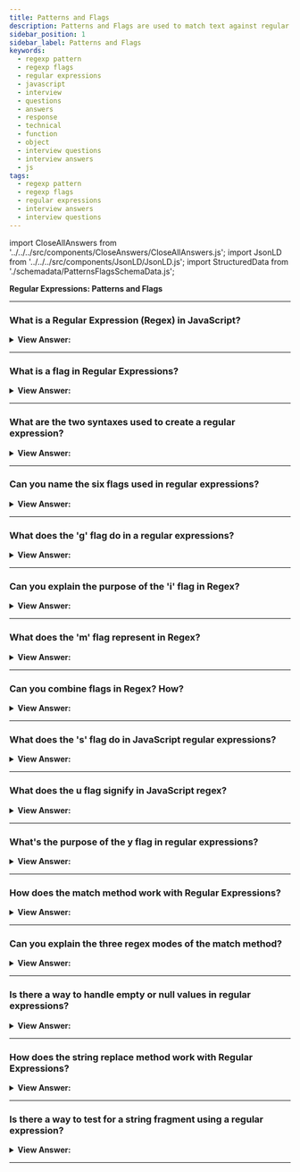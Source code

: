 ```yaml
---
title: Patterns and Flags
description: Patterns and Flags are used to match text against regular expressions. They are used to match text against regular expressions. Interview Questions
sidebar_position: 1
sidebar_label: Patterns and Flags
keywords:
  - regexp pattern
  - regexp flags
  - regular expressions
  - javascript
  - interview
  - questions
  - answers
  - response
  - technical
  - function
  - object
  - interview questions
  - interview answers
  - js
tags:
  - regexp pattern
  - regexp flags
  - regular expressions
  - interview answers
  - interview questions
---
```


import CloseAllAnswers from '../../../src/components/CloseAnswers/CloseAllAnswers.js';
import JsonLD from '../../../src/components/JsonLD/JsonLD.js';
import StructuredData from './schemadata/PatternsFlagsSchemaData.js';

<JsonLD data={StructuredData} />

<head>
  <title>Patterns and Flags | Regular Expressions Interview Questions</title>
</head>

**Regular Expressions: Patterns and Flags**

<CloseAllAnswers />

---

### What is a Regular Expression (Regex) in JavaScript?

<details>
  <summary><strong>View Answer:</strong></summary>
  <div>
  <div><strong>Interview Response:</strong> Regular expressions are patterns with optional flags that allow powerful text search and replacement. They are available in JavaScript via the RegExp object, and we can embed them into string functions and string methods combined with regular expressions.
    </div><br />
  <div><strong className="codeExample">Code Example:</strong><br /><br />

  <div></div>

Here's an example of how you might use a regular expression in JavaScript to match all instances of the word "hello" in a string, regardless of case:

```javascript
var myString = "Hello world! hello universe! Hello people!";

// This is our regular expression. 'g' stands for global, 'i' stands for case insensitive
var myRegex = /hello/gi;

// Use the match() function to return an array of all matches
var matches = myString.match(myRegex);

console.log(matches); // Output: ["Hello", "hello", "Hello"]
```

In this example, `myRegex` is a regular expression that will match the string "hello" in a case-insensitive way (due to the 'i' flag). The 'g' flag means that the regular expression should match all occurrences of "hello", not just the first one. The `match()` function is then used to find all matches in `myString` and return them as an array.

---

:::note
Note: Regular expressions can be very complex and powerful, capable of much more than just simple string matching. They can also include various special characters to match specific types of character sequences, etc.
:::

  </div>
  </div>
</details>

---

### What is a flag in Regular Expressions?

<details>
  <summary><strong>View Answer:</strong></summary>
  <div>
  <div><strong>Interview Response:</strong> Flags are modifiers that define how a search should be conducted. Examples: 'g' for global, 'i' for case-insensitive, 'm' for multiline.
    </div><br />
  <div><strong className="codeExample">Code Example:</strong><br /><br />

  <div></div>

Here is a code example that uses the 'g' and 'i' flags:

```javascript
let str = "Hello, hello, HELLO";

let regex = /hello/gi; // This will match 'hello' regardless of case, and find all matches in the string, not just the first

let matches = str.match(regex);

console.log(matches); // Output: ["Hello", "hello", "HELLO"]
```

In this code, 'g' and 'i' flags are used in the regular expression `/hello/gi`. The 'g' flag tells the script to find all matches, not just the first, and 'i' makes the search case-insensitive. Hence it matches "Hello", "hello", and "HELLO" in the string.

  </div>
  </div>
</details>

---

### What are the two syntaxes used to create a regular expression?

<details>
  <summary><strong>View Answer:</strong></summary>
  <div>
  <div><strong>Interview Response:</strong> Regular expressions can be created using literal syntax (/pattern/) or the RegExp constructor.
    </div><br />
  <div><strong>Technical Response:</strong> We can use two syntaxes when creating a regular expression object, including the long and short syntaxes. The extended syntax uses the RegExp object with optional flags, and the short syntax uses forward slashes with optional flags. Slashes /.../ tell JavaScript that we are creating a regular expression, and they play the same role as quotes for strings. In both cases, regexp becomes an instance of the built-in RegExp class.
    </div><br />
  <div><strong className="codeExample">Code Example:</strong><br /><br />

  <div></div>

```js
// Long Syntax
regexp = new RegExp('pattern', 'flags');

// Short Syntax
regexp = /pattern/; // no flags
regexp = /pattern/gim; // with flags g,i and m (to be covered soon)
```

  </div>
  </div>
</details>

---

### Can you name the six flags used in regular expressions?

<details>
  <summary><strong>View Answer:</strong></summary>
  <div>
  <div><strong>Interview Response:</strong> Six flags in regular expressions are: global (g), case-insensitive (i), multiline (m), dotall (s), unicode (u), and sticky (y).
  </div><br/>
  <div><strong>Interview Response:</strong> Regular expressions may have flags that affect the search. There are only 6 of them in JavaScript, including the i, g, m, s, u, and y regular expression flags:<br /><br />
  <strong>Flag Descriptions:</strong><br />
  <ul>
    <li>With the <strong>i</strong> flag the search is set to case insensitive.</li>
    <li>The <strong>g</strong> flag the search is set to global and looks for all matches, without it only the first search match is returned.</li>
    <li>The <strong>m</strong> flag represents a query in multiline mode.</li>
    <li>The <strong>s</strong> flag enables dot all mode allows a dot to match the newline character.</li>
    <li>The <strong>u</strong> enables full Unicode support, the flag enables correct processing of surrogate pairs.</li>
    <li>Sticky flag <strong>y</strong> sets the stick mode that allows search for the exact position of the text.</li>
  </ul>
</div>
  </div>
</details>

---

### What does the 'g' flag do in a regular expressions?

<details>
  <summary><strong>View Answer:</strong></summary>
  <div>
  <div><strong>Interview Response:</strong> The 'g' flag in JavaScript regular expressions stands for 'global'. When you use the 'g' flag, it changes the regular expression to find all matches in the provided string rather than stopping after the first match.
  </div><br />
  <div><strong className="codeExample">Code Example:</strong><br /><br />

  <div></div>

Here's a code example that demonstrates this:

```javascript
var str = "The cat sat on the mat.";

// Regular expression without 'g' flag. It will stop after the first match
var regex1 = /the/;
var result1 = str.match(regex1);
console.log(result1);  // Output: ["The", index: 0, input: "The cat sat on the mat.", groups: undefined]

// Regular expression with 'g' flag. It will find all matches
var regex2 = /the/gi;  // 'i' flag is for case insensitivity
var result2 = str.match(regex2);
console.log(result2);  // Output: ["The", "the"]
```

In the first example, the regular expression `/the/` finds the first instance of "the" and then stops. In the second example, the regular expression `/the/gi` finds all instances of "the" in any case (due to the 'i' flag), and returns an array of all matches.

  </div>
  </div>
</details>

---

### Can you explain the purpose of the 'i' flag in Regex?

<details>
  <summary><strong>View Answer:</strong></summary>
  <div>
  <div><strong>Interview Response:</strong> The 'i' flag in a JavaScript regular expression stands for 'insensitive'. This means that it makes the search case-insensitive. Without the 'i' flag, the regular expression will match the case exactly as it is written.
  </div><br />
  <div><strong className="codeExample">Code Example:</strong><br /><br />

  <div></div>

Here's an example:

```javascript
var str = "Hello World! hello world!";

// Regular expression without 'i' flag. It will match exactly 'hello'
var regex1 = /hello/g;
var result1 = str.match(regex1);
console.log(result1);  // Output: ["hello"]

// Regular expression with 'i' flag. It will match 'hello' and 'Hello'
var regex2 = /hello/gi; // 'g' flag is for global search, 'i' flag is for case insensitivity
var result2 = str.match(regex2);
console.log(result2);  // Output: ["Hello", "hello"]
```

In the first example, the regular expression `/hello/g` finds only "hello" (all lowercase). In the second example, the regular expression `/hello/gi` finds all instances of "hello", regardless of case, and returns an array of all matches. That's the effect of the 'i' flag: it makes the regular expression case-insensitive.

  </div>
  </div>
</details>

---

### What does the 'm' flag represent in Regex?

<details>
  <summary><strong>View Answer:</strong></summary>
  <div>
  <div><strong>Interview Response:</strong> The 'm' flag stands for multiline, enabling start and end anchors (^, $) to match at the start/end of each line.
  </div><br />
  <div><strong>Detailed Response:</strong> In JavaScript Regular Expressions, the 'm' flag stands for 'multiline'. When used, it changes the behavior of `^` and `$` symbols. Normally, `^` matches the beginning of the string, and `$` matches the end of the string. However, if the 'm' flag is set, `^` matches the start of each line within the string and `$` matches the end of any line within the string.

  </div><br />
  <div><strong className="codeExample">Code Example:</strong><br /><br />

  <div></div>

Here's a code example:

```javascript
var str = "Hello\nWorld";

// Regular expression without 'm' flag. ^ and $ match start and end of the string
var regex1 = /^Hello$/g;
var result1 = regex1.test(str);
console.log(result1);  // Output: false

// Regular expression with 'm' flag. ^ and $ match start and end of each line
var regex2 = /^Hello$/gm;  // 'g' flag is for global search, 'm' flag is for multiline matching
var result2 = regex2.test(str);
console.log(result2);  // Output: true
```

In the first example, `/^Hello$/g` tries to match the string that starts and ends with "Hello", but it doesn't find any match because the string "Hello\nWorld" starts with "Hello" and ends with "World".

In the second example, `/^Hello$/gm` matches the string that starts and ends with "Hello" on any line. It finds a match because "Hello" is the entire content of the first line in the multiline string "Hello\nWorld". The 'm' flag makes `^` and `$` match the start and end of each line, rather than the start and end of the whole string.

  </div>
  </div>
</details>

---

### Can you combine flags in Regex? How?

<details>
  <summary><strong>View Answer:</strong></summary>
  <div>
  <div><strong>Interview Response:</strong> Yes, you can combine flags in JavaScript regular expressions. To do this, you simply add each flag to the end of your regular expression without any spaces or commas between them.
  </div><br />
  <div><strong className="codeExample">Code Example:</strong><br /><br />

  <div></div>

Here's an example where 'g', 'i', and 'm' flags are combined:

```javascript
var str = `Hello world
hello WORLD
HELLO WORLD`;

// Regular expression with 'g', 'i', and 'm' flags
var regex = /hello/gim;  // 'g' flag is for global search, 'i' flag is for case insensitivity, 'm' flag is for multiline matching

var result = str.match(regex);

console.log(result);  // Output: ["Hello", "hello", "HELLO"]
```

In this example, `/hello/gim` is a regular expression with the 'g', 'i', and 'm' flags. The 'g' flag means that the search should find all matches, not just the first. The 'i' flag means the search should be case-insensitive. The 'm' flag means `^` and `$` match start and end of each line, rather than start and end of the whole string.

As a result, the `match()` function finds all instances of "hello", regardless of case and across multiple lines, and returns them as an array.

  </div>
  </div>
</details>

---

### What does the 's' flag do in JavaScript regular expressions?

<details>
  <summary><strong>View Answer:</strong></summary>
  <div>
  <div><strong>Interview Response:</strong> The 's' flag, also known as the dotAll flag, in JavaScript regular expressions makes the dot (`.`) special character match any character, including newline characters. Normally, the dot does not match line terminator characters such as newline (\n) or carriage return (\r).
  </div><br />
  <div><strong className="codeExample">Code Example:</strong><br /><br />

  <div></div>

Here's a code example demonstrating the 's' flag:

```javascript
var str = "Hello\nWorld";

// Regular expression without 's' flag. The dot does not match newline
var regex1 = /Hello.World/;
var result1 = regex1.test(str);
console.log(result1);  // Output: false

// Regular expression with 's' flag. The dot matches newline
var regex2 = /Hello.World/s;  // 's' flag is for dotAll (allowing . to match newlines)
var result2 = regex2.test(str);
console.log(result2);  // Output: true
```

In the first example, `/Hello.World/` tries to match "Hello", followed by any character, followed by "World". But it fails because the dot does not match the newline character between "Hello" and "World".

In the second example, `/Hello.World/s` successfully matches "Hello\nWorld". The 's' flag makes the dot match the newline character between "Hello" and "World".

  </div>
  </div>
</details>

---

### What does the u flag signify in JavaScript regex?

<details>
  <summary><strong>View Answer:</strong></summary>
  <div>
  <div><strong>Interview Response:</strong> The u flag enables full Unicode matching, which treats patterns as code points, not code units.
  </div><br/>
  <div><strong>Detailed Response:</strong> The 'u' flag in a JavaScript regular expression stands for 'unicode'. When the 'u' flag is used, the regular expression treats the pattern as a sequence of unicode code points. This is necessary for correctly handling characters from astral planes and properly interpreting certain escape sequences.
  </div><br />
  <div><strong className="codeExample">Code Example:</strong><br /><br />

  <div></div>

Here's an example:

```javascript
// Without 'u' flag
var regex1 = /^.$/;
console.log(regex1.test('💻'));  // Output: false

// With 'u' flag
var regex2 = /^.$/u;
console.log(regex2.test('💻'));  // Output: true
```

The character '💻' is a unicode symbol that takes up two JavaScript characters (it's a "surrogate pair"), so a regular expression without the 'u' flag will not treat it as a single character. As a result, `/^.$/` (a regex that matches any string with exactly one character) returns false when tested against '💻'.

However, with the 'u' flag, the regular expression `/^.$/u` correctly recognizes '💻' as a single unicode character, so it matches the pattern and `test()` returns true.

  </div>
  </div>
</details>

---

### What's the purpose of the y flag in regular expressions?

<details>
  <summary><strong>View Answer:</strong></summary>
  <div>
  <div><strong>Interview Response:</strong> The y flag, or sticky flag, matches from the exact position indicated by the lastIndex property.
  </div><br />
  <div><strong>Detailed Response:</strong> The 'y' flag in a JavaScript regular expression stands for 'sticky'. When the 'y' flag is used, it causes the regular expression to search for a match from the exact position indicated by the `lastIndex` property of the regex. If the regex does not find a match at that exact position, it will not search for a match further along in the string.
  </div><br />
  <div><strong className="codeExample">Code Example:</strong><br /><br />

  <div></div>

Here's a code example:

```javascript
var str = "Hello Hello Hello";

// Regular expression without 'y' flag. It finds the first 'Hello' it can, regardless of lastIndex
var regex1 = /Hello/g; 
regex1.lastIndex = 6;
console.log(regex1.exec(str));  // Output: ["Hello", index: 6, input: "Hello Hello Hello", groups: undefined]

// Regular expression with 'y' flag. It tries to find 'Hello' exactly at position 6
var regex2 = /Hello/y;
regex2.lastIndex = 0;
console.log(regex2.exec(str));  // Output: ["Hello", index: 0, input: "Hello Hello Hello", groups: undefined]

regex2.lastIndex = 6;
console.log(regex2.exec(str));  // Output: ["Hello", index: 6, input: "Hello Hello Hello", groups: undefined]

regex2.lastIndex = 7;
console.log(regex2.exec(str));  // Output: null, because there is no 'Hello' starting at index 7
```

In this example, the 'y' flag causes the regular expression `/Hello/y` to only find a match if it starts at the exact position indicated by `regex2.lastIndex`. This allows you to control precisely where in the string the regular expression should look for matches.

  </div>
  </div>
</details>

---

### How does the match method work with Regular Expressions?

<details>
  <summary><strong>View Answer:</strong></summary>
  <div>
  <div><strong>Interview Response:</strong> The match method applies a regex to a string, returning an array of matches or null if no matches.
    </div><br />
  <div><strong className="codeExample">Code Example:</strong><br /><br />

  <div></div>

```js
let myString = 'We will, we will rock you';

console.log(myString.match(/we/gi)); // We,we (an array of 2 substrings that match)
```

  </div>
  </div>
</details>

---

### Can you explain the three regex modes of the match method?

<details>
  <summary><strong>View Answer:</strong></summary>
  <div>
  <div><strong>Interview Response:</strong> The match method has three modes: single match returning the first match, global match returning all matches, and sticky match executing from a specified position.
    </div><br />
  <div><strong>Technical Response:</strong> The match method has three working regex modes. First, if a regular expression has flag g, it returns an array of all matches. Second, if there is no such flag, it returns only the first match in the form of an array, with the whole match at index 0 and some additional details in properties. The array may have other indexes besides 0 if a part of the regular expression gets enclosed in parentheses. And finally, if there are no matches, null is returned (it does not matter if there’s flag g or not). This behavior is an essential nuance. If there are no matches, we do not receive an empty array but instead receive null. Forgetting about that may lead to errors, e.g.
    </div><br />
  <div><strong className="codeExample">Code Example:</strong><br /><br />

  <div></div>

Here are JavaScript code examples of the three modes:

1. Single match:

```javascript
let str = "Hello world!";
let result = str.match(/world/); // Returns ["world"]

```

2. Global match:

```javascript
let str = "Hello world, world!";
let result = str.match(/world/g); // Returns ["world", "world"]

```

3. Sticky match:

```javascript
let str = "Hello world!";
let regex = /world/y;
regex.lastIndex = 6;
let result = str.match(regex); // Returns ["world"]

```

In the sticky match, the `lastIndex` property sets the index at which to start the next match.

  </div>
  </div>
</details>

---

### Is there a way to handle empty or null values in regular expressions?

<details>
  <summary><strong>View Answer:</strong></summary>
  <div>
  <div><strong>Interview Response:</strong> Yes, when the result contains an empty or null value. We should subscribe to the match method by adding an empty array. If the length is empty or null, we should do a condition check and return a value.
    </div><br />
  <div><strong className="codeExample">Code Example:</strong><br /><br />

  <div></div>

```js
// Wrong Approach
let matches = 'JavaScript'.match(/HTML/); // = null

if (!matches.length) {
  // Error: Cannot read property 'length' of null
  console.log('Error in the line above');
}

// Correct Approach
let matches = 'JavaScript'.match(/HTML/) || [];

if (!matches.length) {
  console.log('No matches'); // now it works
}
```

  </div>
  </div>
</details>

---

### How does the string replace method work with Regular Expressions?

<details>
  <summary><strong>View Answer:</strong></summary>
  <div>
  <div><strong>Interview Response:</strong> The method str.replace(regexp, replacement) replaces regular expression matches in string str with replacement (all matches if flag g is present; otherwise, only the first one). The replacement string is the second parameter. We can utilize specific character combinations in it to insert match pieces.
    </div><br />
  <div><strong className="codeExample">Code Example:</strong><br /><br />

  <div></div>

```js
// no flag g
console.log('We will, we will'.replace(/we/i, 'I')); // I will, we will

// with flag g
console.log('We will, we will'.replace(/we/gi, 'I')); // I will, I will
```

  </div><br />
  <div><strong className="codeExample">Code Example:</strong> An example with $& symbol<br /><br />

  <div></div>

```js
console.log('I love HTML'.replace(/HTML/, '$& and JavaScript'));
// returns - I love HTML and JavaScript
```

  </div>
  </div>
</details>

---

### Is there a way to test for a string fragment using a regular expression?

<details>
  <summary><strong>View Answer:</strong></summary>
  <div>
  <div><strong>Interview Response:</strong> Yes, you can use the "test()" function or "match()" method with a regular expression to find a string fragment.
    </div><br />
  <div><strong className="codeExample">Code Example:</strong><br /><br />

  <div></div>

```js
let str = 'I love JavaScript';
let regexp = /LOVE/i;

console.log(regexp.test(str)); // true
```

  </div>
  </div>
</details>

---
